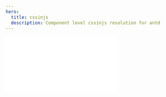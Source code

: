 ```yaml
---
hero:
  title: cssinjs
  description: Component level cssinjs resolution for antd
---
```


<embed src="../README.md"></embed>
